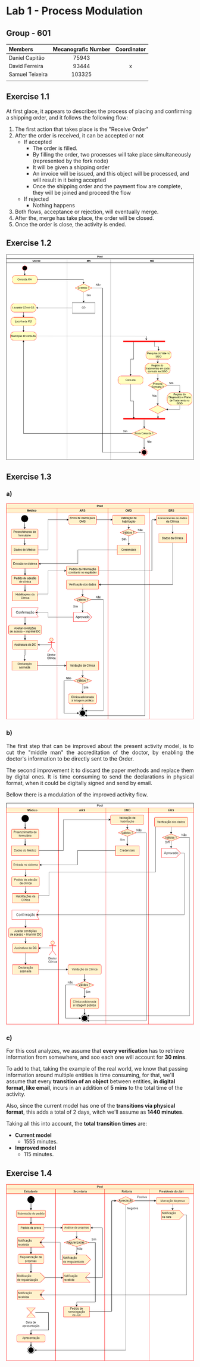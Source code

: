 # Lab 1 - Process Modulation

## Group - **601**

|   Members                     | Mecanografic Number  | Coordinator   |
|   :-                          |   :-:                | :-:           |
| Daniel Capitão | 75943 |  |
| David Ferreira | 93444 | x |
| Samuel Teixeira | 103325 |  |
|  |  |  |

## Exercise 1.1

At first glace, it appears to describes the process of placing and confirming a shipping order, and it follows the following flow:

1. The first action that takes place is the "Receive Order"
2. After the order is received, it can be accepted or not
    -  If accepted
        -   The order is filled.
        - By filling the order, two processes will take place simultaneously (represented by the fork node)
        - It will be given a shipping order
        - An invoice will be issued, and this object will be processed, and will result in it being accepted
        - Once the shipping order and the payment flow are complete, they will be joined and proceed the flow
    - If rejected
        - Nothing happens
3. Both flows, acceptance or rejection, will eventually merge.
4. After the, merge has take place, the order will be closed.
5. Once the order is close, the activity is ended.

<div style="page-break-after: always;"></div>

## Exercise 1.2

![ex1_2-diagram](1_2.png)

<div style="page-break-after: always;"></div>

## Exercise 1.3
### a)
![ex1_3-diagram](1_3.png)

<div style="page-break-after: always;"></div>

### b)

<div style="text-align: justify">
The first step that can be improved about the present activity model, is to cut the "middle man" the accreditation of the doctor, by enabling the doctor's information to be directly sent to the Order.

The second improvement it to discard the paper methods and replace them by digital ones. It is time consuming to send the declarations in physical format, when it could be digitally signed and send by email.

Bellow there is a modulation of the improved activity flow.
</div>

![ex1_3-improved-diagram](1_3_improved.png)

<div style="page-break-after: always;"></div>

### c)

For this cost analyzes, we assume that **every verification** has to retrieve information from somewhere, and soo each one will account for **30 mins**.

To add to that, taking the example of the real world, we know that passing information around multiple entities is time consuming, for that, we'll assume that every **transition of an object** between entities, **in digital format, like email**, incurs in an addition of **5 mins** to the total time of the activity.

Also, since the current model has one of the **transitions via physical format**, this adds a total of 2 days, witch we'll assume as **1440 minutes**.

Taking all this into account, the **total transition times** are:
- **Current model**
  - 1555 minutes.
- **Improved model**
  - 115 minutes.

<div style="page-break-after: always;"></div>

## Exercise 1.4

![ex1_4-diagram](1_4.png)